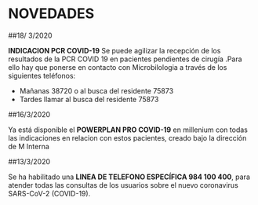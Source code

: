 # NOVEDADES

##18/ 3/2020

**INDICACION PCR COVID-19** Se puede agilizar la recepción de los resultados de la PCR COVID 19 en pacientes pendientes de cirugía .Para ello hay que ponerse en contacto con Microbilologia a través de los siguientes teléfonos:

* Mañanas 38720 o al busca del residente 75873
* Tardes llamar al busca del residente 75873



##16/3/2020

Ya está disponible el **POWERPLAN  PRO COVID-19** en millenium con todas las indicaciones en relacion con estos pacientes, creado bajo la dirección de M Interna 


##13/3/2020

Se ha habilitado una **LINEA DE TELEFONO ESPECÍFICA  984 100 400**, para atender todas las consultas de los usuarios sobre el nuevo coronavirus SARS-CoV-2 (COVID-19).
